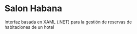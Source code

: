 # Salon Habana 
Interfaz basada en XAML (.NET) para la gestión de reservas de habitaciones de un hotel
